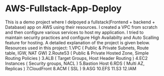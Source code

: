 # AWS-Fullstack-App-Deploy

This is a demo project where I delpoyed a fullstack(Frontend + backend + Database) app on AWS using their resources. I created a VPC from scratch and then configure various services to host my application. I tried to maintain security practices and configure High Availabilty and Auto Scalling feature for hosting. A detailed explanation of the project is given below.
Resources used in this project:
1.VPC ( Public & Private Subnets, Route table, IGW, NAT GW)
2.Route53 ( Public & Private Hosted Zone, Simple Routing Policies )
3.ALB ( Target Groups, Host Header Routing )
4.EC2 Instances ( Security groups, NACL )
5.Bastion Host
6.RDS ( Multi AZ, Replicas )
7.CloudFront
8.ACM ( SSL )
9.ASG
10.EFS
11.S3
12.IAM
